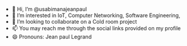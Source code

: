 - 👋 Hi, I’m @usabimanajeanpaul
- 👀 I’m interested in IoT, Computer Networking, Software Engineering,
- 💞️ I’m looking to collaborate on a Cold room project
- 📫 You may reach me through the social links provided on my profile
- 😄 Pronouns: Jean paul Legrand
  

<!---
usabimanajeanpaul/usabimanajeanpaul is a ✨ special ✨ repository because its `README.md` (this file) appears on your GitHub profile.
You can click the Preview link to take a look at your changes.
--->
